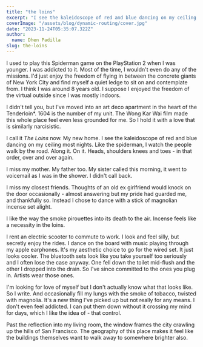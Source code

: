 ```yaml
---
title: "the loins"
excerpt: "I see the kaleidoscope of red and blue dancing on my ceiling most nights."
coverImage: "/assets/blog/dynamic-routing/cover.jpg"
date: "2023-11-24T05:35:07.322Z"
author:
  name: Dhen Padilla
slug: the-loins
---
```


I used to play this Spiderman game on the PlayStation 2 when I was younger. I was addicted to it. Most of the time, I wouldn't even do any of the missions. I'd just enjoy the freedom of flying in between the concrete giants of New York City and find myself a quiet ledge to sit on and contemplate from. I think I was around 8 years old. I suppose I enjoyed the freedom of the virtual outside since I was mostly indoors.

I didn't tell you, but I've moved into an art deco apartment in the heart of the Tenderloin*. 1604 is the number of my unit. The Wong Kar Wai film made this whole place feel even less grounded for me. So I hold it with a love that is similarly narcisistic.

I call it _The Loins_ now. My new home. I see the kaleidoscope of red and blue dancing on my ceiling most nights. Like the spiderman, I watch the people walk by the road. Along it. On it. Heads, shoulders knees and toes - in that order, over and over again.

I miss my mother. My father too. My sister called this morning, it went to voicemail as I was in the shower. I didn't call back.

I miss my closest friends. Thoughts of an old ex girlfriend would knock on the door occasionally - almost answering but my pride had guarded me, and thankfully so. Instead I chose to dance with a stick of magnolian incense set alight.

I like the way the smoke pirouettes into its death to the air. Incense feels like a necessity in the loins.

I rent an electric scooter to commute to work. I look and feel silly, but secretly enjoy the rides. I dance on the board with music playing through my apple earphones. It's my aesthetic choice to go for the wired set. It just looks cooler. The bluetooth sets look like you take yourself too seriously and I often lose the case anyway. One fell down the toilet mid-flush and the other I dropped into the drain. So I've since committed to the ones you plug in. Artists wear those ones.

I'm looking for love of myself but I don't actually know what that looks like. So I write. And occasionally fill my lungs with the smoke of tobacco, twisted with magnolia. It's a new thing I've picked up but not really for any means. I don't even feel addicted. I can put them down without it crossing my mind for days, which I like the idea of - that control.

Past the reflection into my living room, the window frames the city crawling up the hills of San Francisco. The geography of this place makes it feel like the buildings themselves want to walk away to somewhere brighter also.
